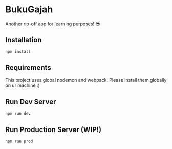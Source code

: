 # BukuGajah
Another rip-off app for learning purposes! :sunglasses:

## Installation

```javascript
npm install
```

## Requirements

This project uses global nodemon and webpack. Please install them globally on ur machine :)

## Run Dev Server

```javascript
npm run dev
```

## Run Production Server (WIP!)

```javascript
npm run prod
```

